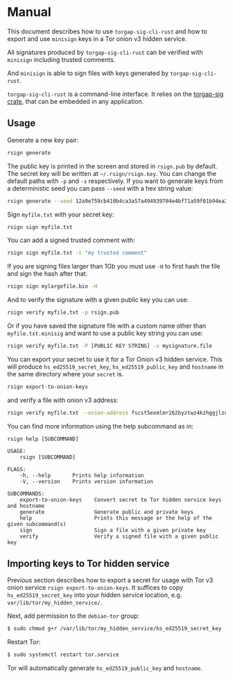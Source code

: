 # Manual

This document describes how to use `torgap-sig-cli-rust` and how to export and use `minisign` keys
in a Tor onion v3 hidden service.

All signatures produced by `torgap-sig-cli-rust` can be verified with `minisign` including trusted comments.

And `minisign` is able to sign files with keys generated by `torgap-sig-cli-rust`.

`torgap-sig-cli-rust` is a command-line interface. It relies on the [torgap-sig crate](https://github.com/BlockchainCommons/torgap-sig), that can be embedded in any application.

## Usage

Generate a new key pair:

```sh
rsign generate
```
The public key is printed in the screen and stored in `rsign.pub` by default. The secret key will be written at `~/.rsign/rsign.key`. You can change the default paths with `-p` and `-s` respectively.
If you want to generate keys from a deterministic seed you can pass `--seed` with a hex string value:

```sh
rsign generate --seed 12a9e759cb410b4ca3a57a494939704e4bf71a59f01b94ea2740f15d3dc8f9ea
```

Sign `myfile.txt` with your secret key:

```sh
rsign sign myfile.txt
```

You can add a signed trusted comment with:

```sh
rsign sign myfile.txt -t "my trusted comment"
```

If you are signing files larger than 1Gb you must use `-H` to first hash the file and sign the hash after that:

```sh
rsign sign mylargefile.bin -H
```

And to verify the signature with a given public key you can use:

```sh
rsign verify myfile.txt -p rsign.pub
```

Or if you have saved the signature file with a custom name other than `myfile.txt.minisig` and want to use a public key string you can use:

```sh
rsign verify myfile.txt -P [PUBLIC KEY STRING] -x mysignature.file
```

You can export your secret to use it for a Tor Onion v3 hidden service. This will produce `hs_ed25519_secret_key`,
`hs_ed25519_public_key` and `hostname` in the same directory where your `secret` is.

```sh
rsign export-to-onion-keys
```

and verify a file with onion v3 address:

```sh
rsign verify myfile.txt --onion-address fscst5exmlmr262byztwz4kzhggjlzumvc2ndvgytzoucr2tkgxf7mid.onion
```

You can find more information using the help subcommand as in:

```text
rsign help [SUBCOMMAND]

USAGE:
    rsign [SUBCOMMAND]

FLAGS:
    -h, --help       Prints help information
    -V, --version    Prints version information

SUBCOMMANDS:
    export-to-onion-keys    Convert secret to Tor hidden service keys and hostname
    generate                Generate public and private keys
    help                    Prints this message or the help of the given subcommand(s)
    sign                    Sign a file with a given private key
    verify                  Verify a signed file with a given public key
```

## Importing keys to Tor hidden service

Previous section describes how to export a secret for usage with Tor v3 onion service
`rsign export-to-onion-keys`. It suffices to copy `hs_ed25519_secret_key` into
your hidden service location, e.g. `var/lib/tor/my_hidden_service/`.

Next, add permission to the `debian-tor` group:

```bash
$ sudo chmod g+r /var/lib/tor/my_hidden_service/hs_ed25519_secret_key
```

Restart Tor:

```bash
$ sudo systemctl restart tor.service
```

Tor will automatically generate `hs_ed25519_public_key` and `hostname`.
